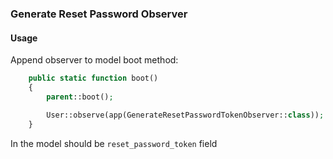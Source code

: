 ### Generate Reset Password Observer

#### Usage

Append observer to model boot method:

```php
    public static function boot()
    {
        parent::boot();

        User::observe(app(GenerateResetPasswordTokenObserver::class));
    }
```

In the model should be `reset_password_token` field